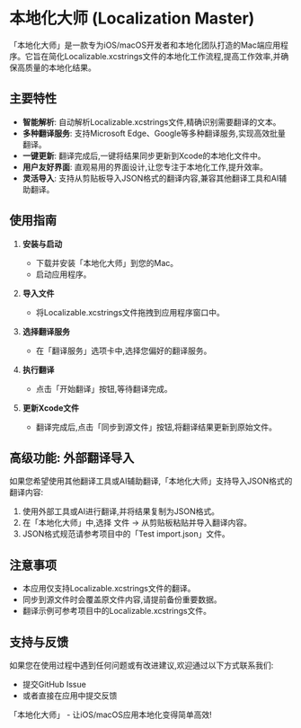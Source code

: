 # 本地化大师 (Localization Master)

「本地化大师」是一款专为iOS/macOS开发者和本地化团队打造的Mac端应用程序。它旨在简化Localizable.xcstrings文件的本地化工作流程,提高工作效率,并确保高质量的本地化结果。

## 主要特性

- **智能解析**: 自动解析Localizable.xcstrings文件,精确识别需要翻译的文本。
- **多种翻译服务**: 支持Microsoft Edge、Google等多种翻译服务,实现高效批量翻译。
- **一键更新**: 翻译完成后,一键将结果同步更新到Xcode的本地化文件中。
- **用户友好界面**: 直观易用的界面设计,让您专注于本地化工作,提升效率。
- **灵活导入**: 支持从剪贴板导入JSON格式的翻译内容,兼容其他翻译工具和AI辅助翻译。

## 使用指南

1. **安装与启动**
   - 下载并安装「本地化大师」到您的Mac。
   - 启动应用程序。

2. **导入文件**
   - 将Localizable.xcstrings文件拖拽到应用程序窗口中。

3. **选择翻译服务**
   - 在「翻译服务」选项卡中,选择您偏好的翻译服务。

4. **执行翻译**
   - 点击「开始翻译」按钮,等待翻译完成。

5. **更新Xcode文件**
   - 翻译完成后,点击「同步到源文件」按钮,将翻译结果更新到原始文件。

## 高级功能: 外部翻译导入

如果您希望使用其他翻译工具或AI辅助翻译,「本地化大师」支持导入JSON格式的翻译内容:

1. 使用外部工具或AI进行翻译,并将结果复制为JSON格式。
2. 在「本地化大师」中,选择 文件 -> 从剪贴板粘贴并导入翻译内容。
3. JSON格式规范请参考项目中的「Test import.json」文件。

## 注意事项

- 本应用仅支持Localizable.xcstrings文件的翻译。
- 同步到源文件时会覆盖原文件内容,请提前备份重要数据。
- 翻译示例可参考项目中的Localizable.xcstrings文件。

## 支持与反馈

如果您在使用过程中遇到任何问题或有改进建议,欢迎通过以下方式联系我们:

- 提交GitHub Issue 
- 或者直接在应用中提交反馈


「本地化大师」 - 让iOS/macOS应用本地化变得简单高效!